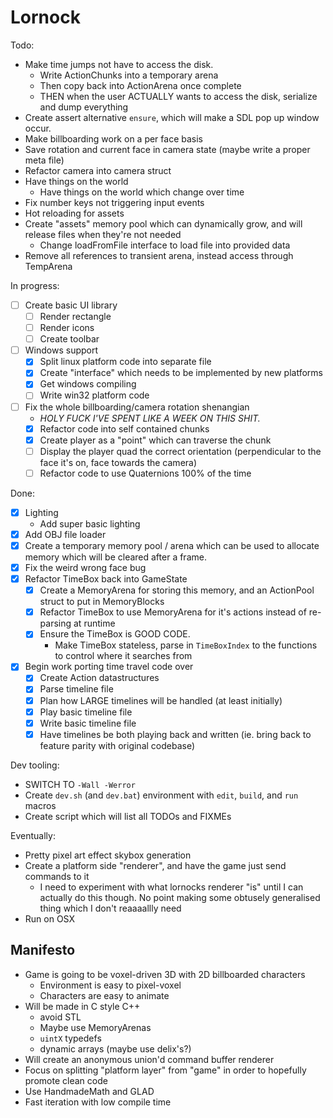 # Lornock

Todo:

- Make time jumps not have to access the disk.
  - Write ActionChunks into a temporary arena
  - Then copy back into ActionArena once complete
  - THEN when the user ACTUALLY wants to access the disk, serialize and dump everything
- Create assert alternative `ensure`, which will make a SDL pop up window occur.
- Make billboarding work on a per face basis
- Save rotation and current face in camera state (maybe write a proper meta file)
- Refactor camera into camera struct
- Have things on the world
  - Have things on the world which change over time
- Fix number keys not triggering input events
- Hot reloading for assets
- Create "assets" memory pool which can dynamically grow, and will release files when they're not needed
  - Change loadFromFile interface to load file into provided data
- Remove all references to transient arena, instead access through TempArena

In progress:
- [ ] Create basic UI library
  - [ ] Render rectangle
  - [ ] Render icons
  - [ ] Create toolbar
- [ ] Windows support
  - [x] Split linux platform code into separate file
  - [x] Create "interface" which needs to be implemented by new platforms
  - [x] Get windows compiling
  - [ ] Write win32 platform code
- [ ] Fix the whole billboarding/camera rotation shenangian
  - _HOLY FUCK I'VE SPENT LIKE A WEEK ON THIS SHIT._
  - [x] Refactor code into self contained chunks
  - [x] Create player as a "point" which can traverse the chunk
  - [ ] Display the player quad the correct orientation (perpendicular to the face it's on, face towards the camera)
  - [ ] Refactor code to use Quaternions 100% of the time

Done:
- [x] Lighting
  - Add super basic lighting
- [x] Add OBJ file loader
- [x] Create a temporary memory pool / arena which can be used to allocate memory which will be cleared after a frame.
- [x] Fix the weird wrong face bug
- [x] Refactor TimeBox back into GameState
  - [x] Create a MemoryArena for storing this memory, and an ActionPool struct to put in MemoryBlocks
  - [x] Refactor TimeBox to use MemoryArena for it's actions instead of re-parsing at runtime
  - [x] Ensure the TimeBox is GOOD CODE.
    - Make TimeBox stateless, parse in `TimeBoxIndex` to the functions to control where it searches from
- [x] Begin work porting time travel code over
  - [x] Create Action datastructures
  - [x] Parse timeline file
  - [x] Plan how LARGE timelines will be handled (at least initially)
  - [x] Play basic timeline file
  - [x] Write basic timeline file
  - [x] Have timelines be both playing back and written (ie. bring back to feature parity with original codebase)

Dev tooling:
- SWITCH TO `-Wall -Werror`
- Create `dev.sh` (and `dev.bat`) environment with `edit`, `build`, and `run` macros
- Create script which will list all TODOs and FIXMEs

Eventually:

- Pretty pixel art effect skybox generation
- Create a platform side "renderer", and have the game just send commands to it
  - I need to experiment with what lornocks renderer "is" until I can actually do this though. No point making some obtusely generalised thing which I don't reaaaallly need
- Run on OSX

## Manifesto

- Game is going to be voxel-driven 3D with 2D billboarded characters
  - Environment is easy to pixel-voxel
  - Characters are easy to animate
- Will be made in C style C++
  - avoid STL
  - Maybe use MemoryArenas
  - `uintX` typedefs
  - dynamic arrays (maybe use delix's?)
- Will create an anonymous union'd command buffer renderer
- Focus on splitting "platform layer" from "game" in order to hopefully promote clean code
- Use HandmadeMath and GLAD
- Fast iteration with low compile time
